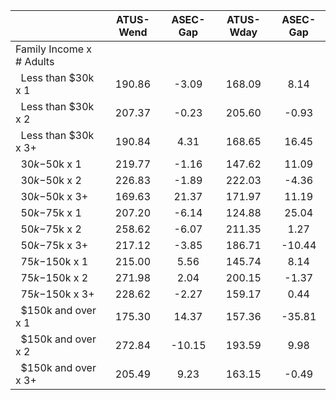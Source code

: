 
|                      |    ATUS-Wend |     ASEC-Gap |    ATUS-Wday |     ASEC-Gap |
| -------------------- | :----------: | :----------: | :----------: | :----------: |
| Family Income x # Adults |              |              |              |              |
| &nbsp;&nbsp;Less than $30k x 1 |       190.86 |        -3.09 |       168.09 |         8.14 |
| &nbsp;&nbsp;Less than $30k x 2 |       207.37 |        -0.23 |       205.60 |        -0.93 |
| &nbsp;&nbsp;Less than $30k x 3+ |       190.84 |         4.31 |       168.65 |        16.45 |
| &nbsp;&nbsp;$30k-$50k x 1 |       219.77 |        -1.16 |       147.62 |        11.09 |
| &nbsp;&nbsp;$30k-$50k x 2 |       226.83 |        -1.89 |       222.03 |        -4.36 |
| &nbsp;&nbsp;$30k-$50k x 3+ |       169.63 |        21.37 |       171.97 |        11.19 |
| &nbsp;&nbsp;$50k-$75k x 1 |       207.20 |        -6.14 |       124.88 |        25.04 |
| &nbsp;&nbsp;$50k-$75k x 2 |       258.62 |        -6.07 |       211.35 |         1.27 |
| &nbsp;&nbsp;$50k-$75k x 3+ |       217.12 |        -3.85 |       186.71 |       -10.44 |
| &nbsp;&nbsp;$75k-$150k x 1 |       215.00 |         5.56 |       145.74 |         8.14 |
| &nbsp;&nbsp;$75k-$150k x 2 |       271.98 |         2.04 |       200.15 |        -1.37 |
| &nbsp;&nbsp;$75k-$150k x 3+ |       228.62 |        -2.27 |       159.17 |         0.44 |
| &nbsp;&nbsp;$150k and over x 1 |       175.30 |        14.37 |       157.36 |       -35.81 |
| &nbsp;&nbsp;$150k and over x 2 |       272.84 |       -10.15 |       193.59 |         9.98 |
| &nbsp;&nbsp;$150k and over x 3+ |       205.49 |         9.23 |       163.15 |        -0.49 |

